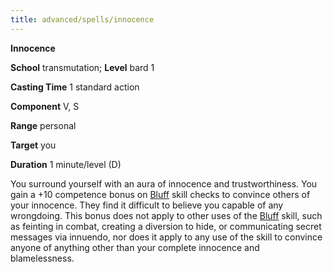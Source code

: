 ```yaml
---
title: advanced/spells/innocence
---
```

 **Innocence**

**School** transmutation; **Level** bard 1

**Casting Time** 1 standard action

**Component** V, S

**Range** personal

**Target** you

**Duration** 1 minute/level (D)

You surround yourself with an aura of innocence and trustworthiness. You gain a +10 competence bonus on [Bluff](../../skills/bluff.md#_bluff) skill checks to convince others of your innocence. They find it difficult to believe you capable of any wrongdoing. This bonus does not apply to other uses of the [Bluff](../../skills/bluff.md#_bluff) skill, such as feinting in combat, creating a diversion to hide, or communicating secret messages via innuendo, nor does it apply to any use of the skill to convince anyone of anything other than your complete innocence and blamelessness.

